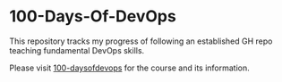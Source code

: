 # 100-Days-Of-DevOps
This repository tracks my progress of following an established GH repo teaching fundamental DevOps skills.

Please visit [100-daysofdevops](https://github.com/100daysofdevops/100daysofdevops?tab=readme-ov-file) for the course and its information.
